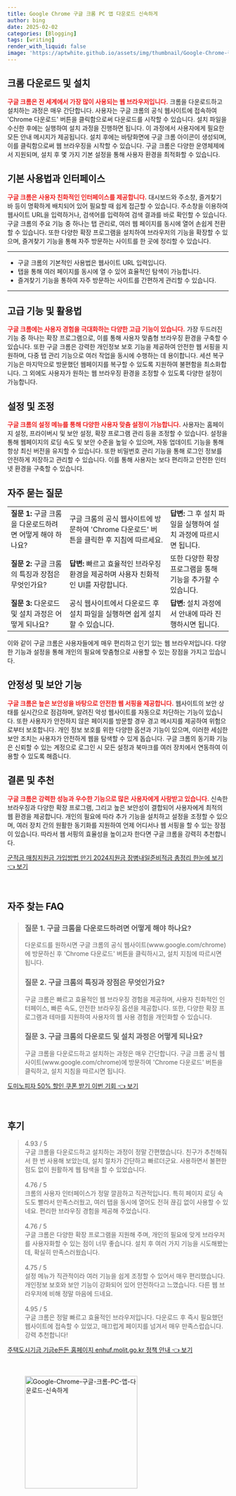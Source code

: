 ```yaml
---
title: Google Chrome 구글 크롬 PC 앱 다운로드 신속하게
author: bing
date: 2025-02-02
categories: [Blogging]
tags: [writing]
render_with_liquid: false
image: 'https://aptwhite.github.io/assets/img/thumbnail/Google-Chrome-구글-크롬-PC-앱-다운로드-신속하게.webp'
---
```



<h2 id='크롬-다운로드-및-설치'>크롬 다운로드 및 설치</h2>

<p><b><span style="color: #ee2323;">구글 크롬은 전 세계에서 가장 많이 사용되는 웹 브라우저입니다.</span></b> 크롬을 다운로드하고 설치하는 과정은 매우 간단합니다. 사용자는 구글 크롬의 공식 웹사이트에 접속하여 'Chrome 다운로드' 버튼을 클릭함으로써 다운로드를 시작할 수 있습니다. 설치 파일을 수신한 후에는 실행하여 설치 과정을 진행하면 됩니다. 이 과정에서 사용자에게 필요한 모든 안내 메시지가 제공됩니다. 설치 후에는 바탕화면에 구글 크롬 아이콘이 생성되며, 이를 클릭함으로써 웹 브라우징을 시작할 수 있습니다. 구글 크롬은 다양한 운영체제에서 지원되며, 설치 후 몇 가지 기본 설정을 통해 사용자 환경을 최적화할 수 있습니다.</p>

<h2 id='기본-사용법과-인터페이스'>기본 사용법과 인터페이스</h2>

<p><b><span style="color: #ee2323;">구글 크롬은 사용자 친화적인 인터페이스를 제공합니다.</span></b> 대시보드와 주소창, 즐겨찾기 바 등이 명확하게 배치되어 있어 필요할 때 쉽게 접근할 수 있습니다. 주소창을 이용하여 웹사이트 URL을 입력하거나, 검색어를 입력하여 검색 결과를 바로 확인할 수 있습니다. 구글 크롬의 주요 기능 중 하나는 탭 관리로, 여러 웹 페이지를 동시에 열어 손쉽게 전환할 수 있습니다. 또한 다양한 확장 프로그램을 설치하여 브라우저의 기능을 확장할 수 있으며, 즐겨찾기 기능을 통해 자주 방문하는 사이트를 한 곳에 정리할 수 있습니다.</p>

<hr />

<ul>
    <li>구글 크롬의 기본적인 사용법은 웹사이트 URL 입력입니다.</li>
    <li>탭을 통해 여러 페이지를 동시에 열 수 있어 효율적인 탐색이 가능합니다.</li>
    <li>즐겨찾기 기능을 통하여 자주 방문하는 사이트를 간편하게 관리할 수 있습니다.</li>
</ul>

<hr />

<h2 id='고급-기능-및-활용법'>고급 기능 및 활용법</h2>

<p><b><span style="color: #ee2323;">구글 크롬에는 사용자 경험을 극대화하는 다양한 고급 기능이 있습니다.</span></b> 가장 두드러진 기능 중 하나는 확장 프로그램으로, 이를 통해 사용자 맞춤형 브라우징 환경을 구축할 수 있습니다. 또한 구글 크롬은 강력한 개인정보 보호 기능을 제공하여 안전한 웹 서핑을 지원하며, 다중 탭 관리 기능으로 여러 작업을 동시에 수행하는 데 용이합니다. 세션 복구 기능은 마지막으로 방문했던 웹페이지를 복구할 수 있도록 지원하여 불편함을 최소화합니다. 그 외에도 사용자가 원하는 웹 브라우징 환경을 조정할 수 있도록 다양한 설정이 가능합니다.</p>

<h2 id='설정-및-조정'>설정 및 조정</h2>

<p><b><span style="color: #ee2323;">구글 크롬의 설정 메뉴를 통해 다양한 사용자 맞춤 설정이 가능합니다.</span></b> 사용자는 홈페이지 설정, 프라이버시 및 보안 설정, 확장 프로그램 관리 등을 조정할 수 있습니다. 설정을 통해 웹페이지의 로딩 속도 및 보안 수준을 높일 수 있으며, 자동 업데이트 기능을 통해 항상 최신 버전을 유지할 수 있습니다. 또한 비밀번호 관리 기능을 통해 로그인 정보를 안전하게 저장하고 관리할 수 있습니다. 이를 통해 사용자는 보다 편리하고 안전한 인터넷 환경을 구축할 수 있습니다.</p>

<h2 id='자주-묻는-질문'>자주 묻는 질문</h2>

<table>
    <tr>
        <td><b>질문 1:</b> 구글 크롬을 다운로드하려면 어떻게 해야 하나요?</td>
        <td>구글 크롬의 공식 웹사이트에 방문하여 'Chrome 다운로드' 버튼을 클릭한 후 지침에 따르세요.</td>
        <td><b>답변:</b> 그 후 설치 파일을 실행하여 설치 과정에 따르시면 됩니다.</td>
    </tr>
    <tr>
        <td><b>질문 2:</b> 구글 크롬의 특징과 장점은 무엇인가요?</td>
        <td><b>답변:</b> 빠르고 효율적인 브라우징 환경을 제공하며 사용자 친화적인 UI를 자랑합니다.</td>
        <td>또한 다양한 확장 프로그램을 통해 기능을 추가할 수 있습니다.</td>
    </tr>
    <tr>
        <td><b>질문 3:</b> 다운로드 및 설치 과정은 어떻게 되나요?</td>
        <td>공식 웹사이트에서 다운로드 후 설치 파일을 실행하면 쉽게 설치할 수 있습니다.</td>
        <td><b>답변:</b> 설치 과정에서 안내에 따라 진행하시면 됩니다.</td>
    </tr>
</table>

<p>이와 같이 구글 크롬은 사용자들에게 매우 편리하고 인기 있는 웹 브라우저입니다. 다양한 기능과 설정을 통해 개인의 필요에 맞춤형으로 사용할 수 있는 장점을 가지고 있습니다.</p>

<h2 id='안정성-및-보안-기능'>안정성 및 보안 기능</h2>

<p><b><span style="color: #ee2323;">구글 크롬은 높은 보안성을 바탕으로 안전한 웹 서핑을 제공합니다.</span></b> 웹사이트의 보안 상태를 실시간으로 점검하며, 알려진 악성 웹사이트를 자동으로 차단하는 기능이 있습니다. 또한 사용자가 안전하지 않은 페이지를 방문할 경우 경고 메시지를 제공하여 위험으로부터 보호합니다. 개인 정보 보호를 위한 다양한 옵션과 기능이 있으며, 이러한 세심한 보안 조치는 사용자가 안전하게 웹을 탐색할 수 있게 돕습니다. 구글 크롬의 동기화 기능은 신뢰할 수 있는 계정으로 로그인 시 모든 설정과 북마크를 여러 장치에서 연동하여 이용할 수 있도록 해줍니다.</p>

<h2 id='결론-및-추천'>결론 및 추천</h2>

<p><b><span style="color: #ee2323;">구글 크롬은 강력한 성능과 우수한 기능으로 많은 사용자에게 사랑받고 있습니다.</span></b> 신속한 브라우징과 다양한 확장 프로그램, 그리고 높은 보안성이 결합되어 사용자에게 최적의 웹 환경을 제공합니다. 개인의 필요에 따라 추가 기능을 설치하고 설정을 조정할 수 있으며, 여러 장치 간의 원활한 동기화를 지원하여 언제 어디서나 웹 서핑을 할 수 있는 장점이 있습니다. 따라서 웹 서핑의 효율성을 높이고자 한다면 구글 크롬을 강력히 추천합니다.</p>


<p><a class="click-button" title="군적금 매칭지원금 가입방법 만기 2024지원금 장병내일준비적금 총정리 한눈에 보기" href="https://aptwhite.github.io/posts/%EA%B5%B0%EC%A0%81%EA%B8%88-%EB%A7%A4%EC%B9%AD%EC%A7%80%EC%9B%90%EA%B8%88-%EA%B0%80%EC%9E%85%EB%B0%A9%EB%B2%95-%EB%A7%8C%EA%B8%B0-2024%EC%A7%80%EC%9B%90%EA%B8%88-%EC%9E%A5%EB%B3%91%EB%82%B4%EC%9D%BC%EC%A4%80%EB%B9%84%EC%A0%81%EA%B8%88-%EC%B4%9D%EC%A0%95%EB%A6%AC-%ED%95%9C%EB%88%88%EC%97%90-%EB%B3%B4%EA%B8%B0/" rel="dofollow">군적금 매칭지원금 가입방법 만기 2024지원금 장병내일준비적금 총정리 한눈에 보기 👈 보기</a></p><br>
<h2 id='자주_찾는_FAQ'>자주 찾는 FAQ</h2>
<div itemscope="" itemtype="https://schema.org/FAQPage"> 
<blockquote> 
<div itemscope="" itemprop="mainEntity" itemtype="https://schema.org/Question"> 
<h3 itemprop="name">질문 1. 구글 크롬을 다운로드하려면 어떻게 해야 하나요?</h3> 
<div itemscope="" itemprop="acceptedAnswer" itemtype="https://schema.org/Answer"> 
<span itemprop="text"> 
<p>다운로드를 원하시면 구글 크롬의 공식 웹사이트(www.google.com/chrome)에 방문하신 후 'Chrome 다운로드' 버튼을 클릭하시고, 설치 지침에 따르시면 됩니다.</p> 
</span> 
</div> 
</div> 

<div itemscope="" itemprop="mainEntity" itemtype="https://schema.org/Question"> 
<h3 itemprop="name">질문 2. 구글 크롬의 특징과 장점은 무엇인가요?</h3> 
<div itemscope="" itemprop="acceptedAnswer" itemtype="https://schema.org/Answer"> 
<span itemprop="text"> 
<p>구글 크롬은 빠르고 효율적인 웹 브라우징 경험을 제공하며, 사용자 친화적인 인터페이스, 빠른 속도, 안전한 브라우징 옵션을 제공합니다. 또한, 다양한 확장 프로그램과 테마를 지원하여 사용자의 웹 사용 경험을 개인화할 수 있습니다.</p> 
</span> 
</div> 
</div> 

<div itemscope="" itemprop="mainEntity" itemtype="https://schema.org/Question"> 
<h3 itemprop="name">질문 3. 구글 크롬의 다운로드 및 설치 과정은 어떻게 되나요?</h3> 
<div itemscope="" itemprop="acceptedAnswer" itemtype="https://schema.org/Answer"> 
<span itemprop="text"> 
<p>구글 크롬을 다운로드하고 설치하는 과정은 매우 간단합니다. 구글 크롬 공식 웹사이트(www.google.com/chrome)에 방문하여 'Chrome 다운로드' 버튼을 클릭하고, 설치 지침을 따르시면 됩니다.</p> 
</span> 
</div> 
</div> 

</blockquote> 
</div>
<p><a class="click-button" title="도미노피자 50% 할인 쿠폰 받기 이번 기회" href="https://aptwhite.github.io/posts/%EB%8F%84%EB%AF%B8%EB%85%B8%ED%94%BC%EC%9E%90-50-%ED%95%A0%EC%9D%B8-%EC%BF%A0%ED%8F%B0-%EB%B0%9B%EA%B8%B0-%EC%9D%B4%EB%B2%88-%EA%B8%B0%ED%9A%8C/" rel="dofollow">도미노피자 50% 할인 쿠폰 받기 이번 기회 👈 보기</a></p><br>
<h2 id='후기'>후기</h2>
<div itemscope itemtype="https://schema.org/Product">
  <blockquote>
  <div itemprop="review" itemscope itemtype="https://schema.org/Review">
      <div itemprop="reviewRating" itemscope itemtype="https://schema.org/Rating"> <span itemprop="ratingValue">4.93</span> / <span itemprop="bestRating">5</span> </div>
      <span itemprop="reviewBody">구글 크롬을 다운로드하고 설치하는 과정이 정말 간편했습니다. 친구가 추천해줘서 한 번 사용해 보았는데, 설치 절차가 간단하고 빠르더군요. 사용하면서 불편한 점도 없이 원활하게 웹 탐색을 할 수 있었습니다.</span>
  </div>
  <br>
  <div itemprop="review" itemscope itemtype="https://schema.org/Review">
      <div itemprop="reviewRating" itemscope itemtype="https://schema.org/Rating"> <span itemprop="ratingValue">4.76</span> / <span itemprop="bestRating">5</span> </div>
      <span itemprop="reviewBody">크롬의 사용자 인터페이스가 정말 깔끔하고 직관적입니다. 특히 페이지 로딩 속도도 빨라서 만족스러웠고, 여러 탭을 동시에 열어도 전혀 끊김 없이 사용할 수 있네요. 편리한 브라우징 경험을 제공해 주었습니다.</span>
  </div>
  <br>
  <div itemprop="review" itemscope itemtype="https://schema.org/Review">
      <div itemprop="reviewRating" itemscope itemtype="https://schema.org/Rating"> <span itemprop="ratingValue">4.76</span> / <span itemprop="bestRating">5</span> </div>
      <span itemprop="reviewBody">구글 크롬은 다양한 확장 프로그램을 지원해 주며, 개인의 필요에 맞게 브라우저를 사용자화할 수 있는 점이 너무 좋습니다. 설치 후 여러 가지 기능을 시도해봤는데, 확실히 만족스러웠습니다.</span>
  </div>
  <br>
  <div itemprop="review" itemscope itemtype="https://schema.org/Review">
      <div itemprop="reviewRating" itemscope itemtype="https://schema.org/Rating"> <span itemprop="ratingValue">4.75</span> / <span itemprop="bestRating">5</span> </div>
      <span itemprop="reviewBody">설정 메뉴가 직관적이라 여러 기능을 쉽게 조정할 수 있어서 매우 편리했습니다. 개인정보 보호와 보안 기능이 강화되어 있어 안전하다고 느꼈습니다. 다른 웹 브라우저에 비해 정말 마음에 드네요.</span>
  </div>
  <br>
  <div itemprop="review" itemscope itemtype="https://schema.org/Review">
      <div itemprop="reviewRating" itemscope itemtype="https://schema.org/Rating"> <span itemprop="ratingValue">4.95</span> / <span itemprop="bestRating">5</span> </div>
      <span itemprop="reviewBody">구글 크롬은 정말 빠르고 효율적인 브라우저입니다. 다운로드 후 즉시 필요했던 웹사이트에 접속할 수 있었고, 매끄럽게 페이지를 넘겨서 매우 만족스럽습니다. 강력 추천합니다!</span>
  </div>
  </blockquote>
</div>
<p><a class="click-button" title="주택도시기금 기금e든든 홈페이지 enhuf.molit.go.kr 정책 안내" href="https://aptwhite.github.io/posts/%EC%A3%BC%ED%83%9D%EB%8F%84%EC%8B%9C%EA%B8%B0%EA%B8%88-%EA%B8%B0%EA%B8%88e%EB%93%A0%EB%93%A0-%ED%99%88%ED%8E%98%EC%9D%B4%EC%A7%80-enhuf.molit.go.kr-%EC%A0%95%EC%B1%85-%EC%95%88%EB%82%B4/" rel="dofollow">주택도시기금 기금e든든 홈페이지 enhuf.molit.go.kr 정책 안내 👈 보기</a></p><br>
<figure class="image"><img src="https://aptwhite.github.io/assets/img/thumbnail/Google-Chrome-구글-크롬-PC-앱-다운로드-신속하게.webp" alt="Google-Chrome-구글-크롬-PC-앱-다운로드-신속하게" width="256" height="256"></figure>